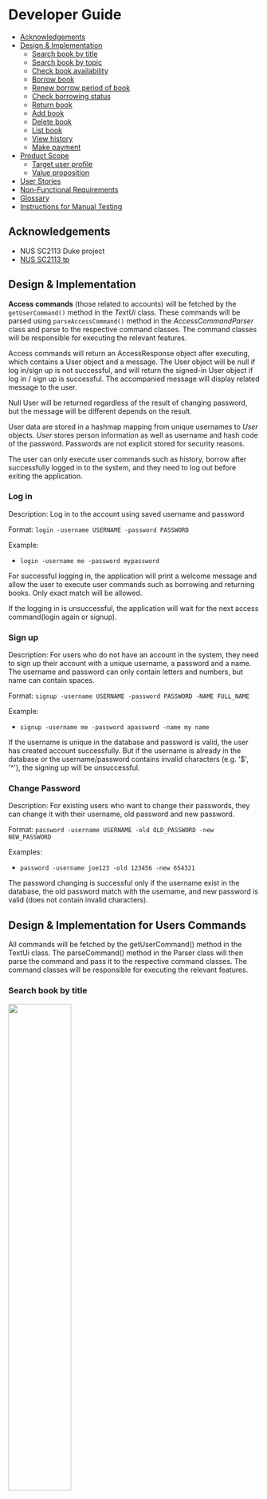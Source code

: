 # Developer Guide

<!-- TOC -->
- [Acknowledgements](#acknowledgements)
- [Design & Implementation](#design--implementation)
    - [Search book by title](#search-book-by-title)
    - [Search book by topic](#search-book-by-topic)
    - [Check book availability](#check-book-availability)
    - [Borrow book](#borrow-book)
    - [Renew borrow period of book](#renew-borrow-period-of-book)
    - [Check borrowing status](#check-borrowing-status)
    - [Return book](#return-book)
    - [Add book](#add-book)
    - [Delete book](#delete-book)
    - [List book](#list-book)
    - [View history](#view-history)
    - [Make payment](#make-payment)
- [Product Scope](#product-scope)
    - [Target user profile](#target-user-profile)
    - [Value proposition](#value-proposition) 
- [User Stories](#user-stories)
- [Non-Functional Requirements](#non-functional-requirements)
- [Glossary](#glossary)
- [Instructions for Manual Testing](#instructions-for-manual-testing)
  <!-- TOC -->

## Acknowledgements

- NUS SC2113 Duke project
- [NUS SC2113 tp](https://github.com/nus-cs2113-AY2223S2)


## Design & Implementation
**Access commands** (those related to accounts) will be fetched by the `getUserCommand()` method in the *TextUi* class.
These commands will be parsed using `parseAccessCommand()` method in the *AccessCommandParser* class and parse to 
the respective command classes. The command classes will be responsible for executing the relevant features.

Access commands will return an AccessResponse object after executing, which contains a User object and a message. 
The User object will be null if log in/sign up is not successful, and will return the signed-in
User object if log in / sign up is successful. The accompanied message will display related message to the user.

Null User will be returned regardless of the result of changing password, but the message will be different depends 
on the result.

User data are stored in a hashmap mapping from unique usernames to *User* objects. *User* stores person information 
as well as username and hash code of the password. Passwords are not explicit stored for security reasons.

The user can only execute user commands such as history, borrow after successfully logged in to the system, and they 
need to log out before exiting the application.

### Log in 
Description: Log in to the account using saved username and password

Format: `login -username USERNAME -password PASSWORD`  

Example: 
- `login -username me -password mypassword`  

For successful logging in, the application will print a welcome message and allow the user to execute user commands 
such as borrowing and returning books. Only exact match will be allowed.

If the logging in is unsuccessful, the application will wait for the next access command(login again or signup).

### Sign up
Description: For users who do not have an account in the system, they need to sign up their account with a unique 
username, a password and a name. The username and password can only contain letters and numbers, but name can 
contain spaces.

Format: `signup -username USERNAME -password PASSWORD -NAME FULL_NAME`

Example:
- `signup -username me -password apassword -name my name`

If the username is unique in the database and password is valid, the user has created account successfully. But if 
the username is already in the database or the username/password contains invalid characters (e.g. '$', '^'), the 
signing up will be unsuccessful.

### Change Password
Description: For existing users who want to change their passwords, they can change it with their username, old 
password and new password.

Format: `password -username USERNAME -old OLD_PASSWORD -new NEW_PASSWORD`

Examples:
- `password -username joe123 -old 123456 -new 654321`

The password changing is successful only if the username exist in the database, the old password match with the 
username, and new password is valid (does not contain invalid characters).


## Design & Implementation for Users Commands
All commands will be fetched by the getUserCommand() method in the TextUi class. The parseCommand() method in the Parser class will then parse the command and pass it to the respective command classes. The command classes will be responsible for executing the relevant features.


### Search book by title
<img src="images/Search%20class%20diagram.png" width="50%" height="50%" />  

Description: Searches for a book using its title.  
Format: `search -title TITLE`  
Example:  
- `search -title Python Programming`  

For successful searches, the program will output the relevant book along with the book details: ISBN, Title, Author, Topic. For unsuccessful searches, the program will output a string informing the user that there is no match with the input title from the inventory.  
Note: Partial string matching will not be considered in this application. Exact match of title and topic will be done, and if match is found, the book object will be returned.


### Search book by topic
Description: Searches for a book by its topic  
Format: `search -topic TOPIC`  
Example:
- `search -topic Business`  

For successful searches, the program will output the relevant books along with the book details: ISBN, Title, Author, Topic. For unsuccessful searches, the program will output a string informing the user that there is no match with the input topic from the inventory.


### Check book availability
Description: Check if a book is available for borrowing  
Format: `check -title TITLE`  
Example:
- `check -title Python Programming`  

The program will indicate whether the book is available for borrowing. The program will also handle the case that there is no such book in the inventory.


### Borrow book
Description: Borrow a book from the library  
Format: `borrow -title TITLE`  
Example:
- `borrow -title Python Programming`  

For successful borrowing, the program will output a string showing that the action is successful and, at the same time, mark the book as borrowed in the system. For unsuccessful borrow requests, the program will either output that there is no such book in the inventory or a message showing that the book is already on loan at the time of the borrow request.


### Renew borrow period of book
Description: Renew borrowing of books for a fixed duration  
Format: `renew -title TITLE`  
Example:
- `renew -title C++Primer`  

For successful renewal of books, the program will output a string showing that the action is successful and also change the due period of borrow in the system. The program will handle error cases such as incorrect titles provided or books not available for renewal.


### Check borrowing status
Description: Check status of borrowed book  
Format: `status -title TITLE`  
Example:
- `status -title C++Primer`  

The program will output the details of the relevant book being borrowed and also show the due date of the loan. The program will handle cases where there is no such book in the borrow history.


### Return book
Description: Return a book to the library  
Format: `return -title TITLE`  
Example:
- `return -title C++Primer`  

For successful returns of books, the program will output a string showing that the action is successful and mark the book as available for borrowing by other users in the system. The program will handle cases of incorrect title input and unsuccessful returns.


### Add book  
<img src="images/Inventory%20class%20diagram.png" width="50%" height="50%" />  

Description: Add new books into the system  
Format: `librarian -title TITLE -topic TOPIC -author AUTHOR -isbn ISBN -action add`  
Example:
- `librarian -title C++Primer -topic Programming -author James -isbn 12345 -action add`  

This feature is only applicable for admin. For successful addition of new book, the program will output a message to inform the librarian. The new book will also be added into the inventory of the system so that users can now borrow the book from the library. Error inputs and missing inputs will be handled accordingly.
 

### Delete book
Description: Remove books from the system  
Format: `librarian -title TITLE -topic TOPIC -author AUTHOR -isbn ISBN -action delete`  
Example:
- `librarian -title C++Primer -topic Programming -author James -isbn 12345 -action delete`  

This feature is only applicable for admin. For successful deletion of book, the program will output a message to inform the librarian. The book will also be deleted from the inventory of the system so that it will not be able to be borrowed by users anymore. Error inputs and missing inputs will be handled accordingly.


### List book
Description: List all the books in the library  
Format: `list`  
Example:
- `list`  

The program will list out all the books in the library inventory. If the inventory is empty, the program will output a message indicating that there is currently no book in the library system.


### View history
Description: Check the borrow history of the books (admin and user versions). The admin version will allow admin to access the whole borrow history, while users can only view their own borrow history.  
Format: `history`  
Example:
- `history`  

The program will output the borrow history of books according to the accessibility as mentioned in the description above. The output includes the book title and other book details, the status of the book (either it is available for borrowing or it has been borrowed at the moment), and also details of the loan, which include the date and time of borrowing and returning.


### Make payment
Description: Make payment for overdue loans.  
When returning item(s) which is/are overdue, the user will be prompted to make payment. Failure to do so will result in returning action unsuccessful.


## Product Scope
### Target user profile

NUS computer science (CS) students who wish to borrow and read CS related books.

### Value proposition

CS students are incredibly busy and hence having a command line interface (CLI) program without GUI makes finding the books they want quick and efficient. This software will also help them track loans and return dates.

## User Stories

|Version| As a ... | I want to ... | So that I can ...|
|--------|----------|---------------|------------------|
|v1.0|user|be able to search for a book|borrow a book to read|
|v1.0|libriarian|add or remove book|change the books in the inventory|
|v1.0|user|return book i borrowed|remove the borrow status taged to my account|
|v2.0|libriarian|pay my fine|continue to borrow more books and see my exam results|

## Non-Functional Requirements

1. Data should be stored in text file so that information like borrowed books and inventory are not lost
2. System should run on Java 11

## Glossary

* *librarian* - Admin user
* *user* - Normal user

## Instructions for Manual Testing

1. Download the jar file *tp.jar* in release v2.0
2. Launch the jar file using the command `java -jar tp.jar`


